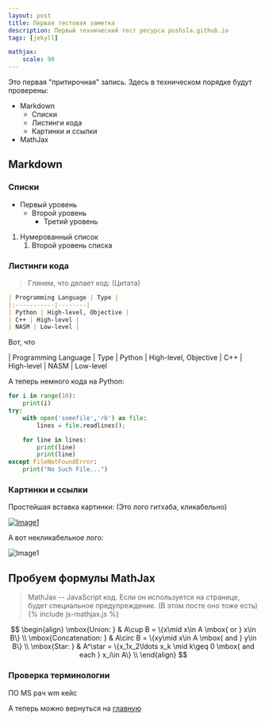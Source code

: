 ```yaml
---
layout: post
title: Первая тестовая заметка
description: Первый технический тест ресурса pushsla.github.io
tags: [jekyll]

mathjax:
    scale: 90
---
```


Это первая "притирочная" запись. Здесь в техническом порядке будут проверены:
* Markdown
    * Списки
    * Листинги кода
    * Картинки и ссылки
* MathJax
<!--more-->

## Markdown
### Списки
* Первый уровень
    * Второй уровень
        * Третий уровень

1. Нумерованный список
    1. Второй уровень списка

### Листинги кода
> Глянем, что делает код: (Цитата)

```markdown
| Programming Language | Type |
|:-----------|--------|
| Python | High-level, Objective |
| C++ | High-level |
| NASM | Low-level |
```

Вот, что

| Programming Language | Type
| Python | High-level, Objective
| C++ | High-level
| NASM | Low-level

А теперь немного кода на Python:
```python
for i in range(10):
    print(i)
try:
    with open('somefile','rb') as file:
        lines = file.readlines();

    for line in lines:
        print(line)
        print(line)
except FileNotFoundError:
    print("No Such File...")
```

### Картинки и ссылки
Простейшая вставка картинки: (Это лого гитхаба, кликабельно)

[![Image1](https://github.githubassets.com/images/modules/logos_page/GitHub-Mark.png)](https://github.com)

А вот некликабельное лого:

![Image1](https://github.githubassets.com/images/modules/logos_page/GitHub-Mark.png)


## Пробуем формулы MathJax
> MathJax -- JavaScript код. Если он используется на странице, будет специальное предупреждение. (В этом посте оно тоже есть)
{% include js-mathjax.js %}

$$
\begin{align}
\mbox{Union: } & A\cup B = \{x\mid x\in A \mbox{ or } x\in B\} \\
\mbox{Concatenation: } & A\circ B  = \{xy\mid x\in A \mbox{ and } y\in B\} \\
\mbox{Star: } & A^\star  = \{x_1x_2\ldots x_k \mid  k\geq 0 \mbox{ and each } x_i\in A\} \\
\end{align}
$$

### Проверка терминологии
ПО MS рач wm кейс

А теперь можно вернуться на [главную](/)
